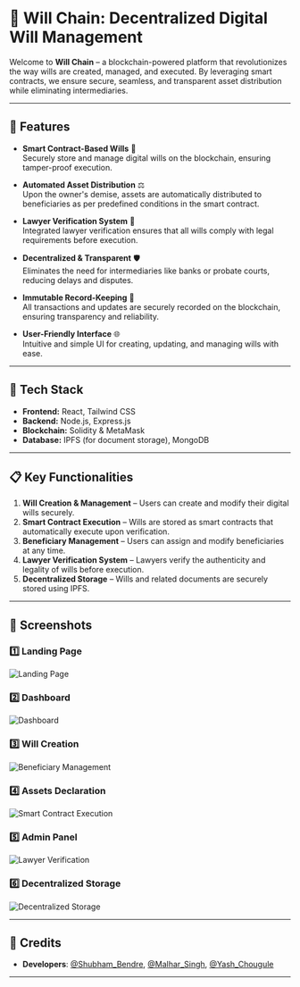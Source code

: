 # 🔗 Will Chain: Decentralized Digital Will Management

Welcome to **Will Chain** – a blockchain-powered platform that revolutionizes the way wills are created, managed, and executed. By leveraging smart contracts, we ensure secure, seamless, and transparent asset distribution while eliminating intermediaries.

---

## 🌟 Features

- **Smart Contract-Based Wills** 🔐  
  Securely store and manage digital wills on the blockchain, ensuring tamper-proof execution.  

- **Automated Asset Distribution** ⚖️  
  Upon the owner's demise, assets are automatically distributed to beneficiaries as per predefined conditions in the smart contract.  

- **Lawyer Verification System** 📜  
  Integrated lawyer verification ensures that all wills comply with legal requirements before execution.  

- **Decentralized & Transparent** 🛡️  
  Eliminates the need for intermediaries like banks or probate courts, reducing delays and disputes.  

- **Immutable Record-Keeping** 📂  
  All transactions and updates are securely recorded on the blockchain, ensuring transparency and reliability.  

- **User-Friendly Interface** 🌐  
  Intuitive and simple UI for creating, updating, and managing wills with ease.  

---

## 🚀 Tech Stack

- **Frontend:** React, Tailwind CSS  
- **Backend:** Node.js, Express.js  
- **Blockchain:** Solidity & MetaMask 
- **Database:** IPFS (for document storage), MongoDB  

---

## 📋 Key Functionalities

1. **Will Creation & Management** – Users can create and modify their digital wills securely.  
2. **Smart Contract Execution** – Wills are stored as smart contracts that automatically execute upon verification.  
3. **Beneficiary Management** – Users can assign and modify beneficiaries at any time.  
4. **Lawyer Verification System** – Lawyers verify the authenticity and legality of wills before execution.  
5. **Decentralized Storage** – Wills and related documents are securely stored using IPFS.  

---

## 📸 **Screenshots**  

### 1️⃣ Landing Page  
![Landing Page](./Screenshot/landing_page.png)  

### 2️⃣ Dashboard  
![Dashboard](./Screenshot/dashboard.png)  

### 3️⃣ Will Creation  
![Beneficiary Management](./Screenshot/will.png)  

### 4️⃣ Assets Declaration 
![Smart Contract Execution](./Screenshot/asset.png)  

### 5️⃣ Admin Panel
![Lawyer Verification](./Screenshot/admin.png)  

### 6️⃣ Decentralized Storage  
![Decentralized Storage](./Screenshots/decentralized_storage.png)  

---

## 📜 **Credits**  
- **Developers**: [@Shubham_Bendre](https://github.com/Shubham-Bendre), [@Malhar_Singh](https://github.com/Malhar2400), [@Yash_Chougule](https://github.com/YxASH)

---
